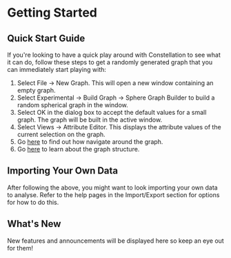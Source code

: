# Getting Started

## Quick Start Guide

If you're looking to have a quick play around with Constellation to see
what it can do, follow these steps to get a randomly generated graph
that you can immediately start playing with:

1.  Select File -> New Graph. This will open a new window containing an
    empty graph.
2.  Select Experimental -> Build Graph -> Sphere Graph Builder to build
    a random spherical graph in the window.
3.  Select OK in the dialog box to accept the default values for a small
    graph. The graph will be built in the active window.
4.  Select Views -> Attribute Editor. This displays the attribute values
    of the current selection on the graph.
5.  Go
    [here](../constellation/CoreFunctionality/src/au/gov/asd/tac/constellation/functionality/docs/the-graph-window.md)
    to find out how navigate around the graph.
6.  Go
    [here](../constellation/CoreFunctionality/src/au/gov/asd/tac/constellation/graph/docs/graph-model.md)
    to learn about the graph structure.

## Importing Your Own Data

After following the above, you might want to look importing your own
data to analyse. Refer to the help pages in the Import/Export section
for options for how to do this.

## What's New

New features and announcements will be displayed here so keep an eye out
for them!
